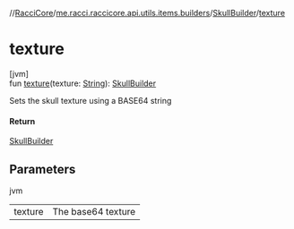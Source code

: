 //[RacciCore](../../../index.md)/[me.racci.raccicore.api.utils.items.builders](../index.md)/[SkullBuilder](index.md)/[texture](texture.md)

# texture

[jvm]\
fun [texture](texture.md)(texture: [String](https://kotlinlang.org/api/latest/jvm/stdlib/kotlin/-string/index.html)): [SkullBuilder](index.md)

Sets the skull texture using a BASE64 string

#### Return

[SkullBuilder](index.md)

## Parameters

jvm

| | |
|---|---|
| texture | The base64 texture |
